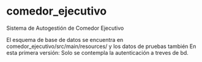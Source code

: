 # comedor_ejecutivo
Sistema de Autogestión de Comedor Ejecutivo

El esquema de base de datos se encuentra en comedor_ejecutivo/src/main/resources/ y los datos de pruebas también
En esta primera versión: Solo se contempla la autenticación a treves de bd.

